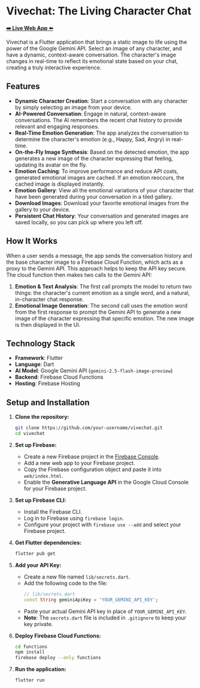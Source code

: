 # Vivechat: The Living Character Chat

**[➡️ Live Web App ⬅️](https://yuji-hamada.github.io/vivechat/)**

Vivechat is a Flutter application that brings a static image to life using the power of the Google Gemini API. Select an image of any character, and have a dynamic, context-aware conversation. The character's image changes in real-time to reflect its emotional state based on your chat, creating a truly interactive experience.

## Features

-   **Dynamic Character Creation**: Start a conversation with any character by simply selecting an image from your device.
-   **AI-Powered Conversation**: Engage in natural, context-aware conversations. The AI remembers the recent chat history to provide relevant and engaging responses.
-   **Real-Time Emotion Generation**: The app analyzes the conversation to determine the character's emotion (e.g., Happy, Sad, Angry) in real-time.
-   **On-the-Fly Image Synthesis**: Based on the detected emotion, the app generates a new image of the character expressing that feeling, updating its avatar on the fly.
-   **Emotion Caching**: To improve performance and reduce API costs, generated emotional images are cached. If an emotion reoccurs, the cached image is displayed instantly.
-   **Emotion Gallery**: View all the emotional variations of your character that have been generated during your conversation in a tiled gallery.
-   **Download Images**: Download your favorite emotional images from the gallery to your device.
-   **Persistent Chat History**: Your conversation and generated images are saved locally, so you can pick up where you left off.

## How It Works

When a user sends a message, the app sends the conversation history and the base character image to a Firebase Cloud Function, which acts as a proxy to the Gemini API. This approach helps to keep the API key secure. The cloud function then makes two calls to the Gemini API:

1.  **Emotion & Text Analysis**: The first call prompts the model to return two things: the character's current emotion as a single word, and a natural, in-character chat response.
2.  **Emotional Image Generation**: The second call uses the emotion word from the first response to prompt the Gemini API to generate a new image of the character expressing that specific emotion. The new image is then displayed in the UI.

## Technology Stack

-   **Framework**: Flutter
-   **Language**: Dart
-   **AI Model**: Google Gemini API (`gemini-2.5-flash-image-preview`)
-   **Backend**: Firebase Cloud Functions
-   **Hosting**: Firebase Hosting

## Setup and Installation

1.  **Clone the repository:**
    ```bash
    git clone https://github.com/your-username/vivechat.git
    cd vivechat
    ```

2.  **Set up Firebase:**
    -   Create a new Firebase project in the [Firebase Console](https://console.firebase.google.com/).
    -   Add a new web app to your Firebase project.
    -   Copy the Firebase configuration object and paste it into `web/index.html`.
    -   Enable the **Generative Language API** in the Google Cloud Console for your Firebase project.

3.  **Set up Firebase CLI:**
    -   Install the Firebase CLI.
    -   Log in to Firebase using `firebase login`.
    -   Configure your project with `firebase use --add` and select your Firebase project.

4.  **Get Flutter dependencies:**
    ```bash
    flutter pub get
    ```

5.  **Add your API Key:**
    -   Create a new file named `lib/secrets.dart`.
    -   Add the following code to the file:
        ```dart
        // lib/secrets.dart
        const String geminiApiKey = 'YOUR_GEMINI_API_KEY';
        ```
    -   Paste your actual Gemini API key in place of `YOUR_GEMINI_API_KEY`.
    -   **Note**: The `secrets.dart` file is included in `.gitignore` to keep your key private.

6.  **Deploy Firebase Cloud Functions:**
    ```bash
    cd functions
    npm install
    firebase deploy --only functions
    ```

7.  **Run the application:**
    ```bash
    flutter run
    ```
